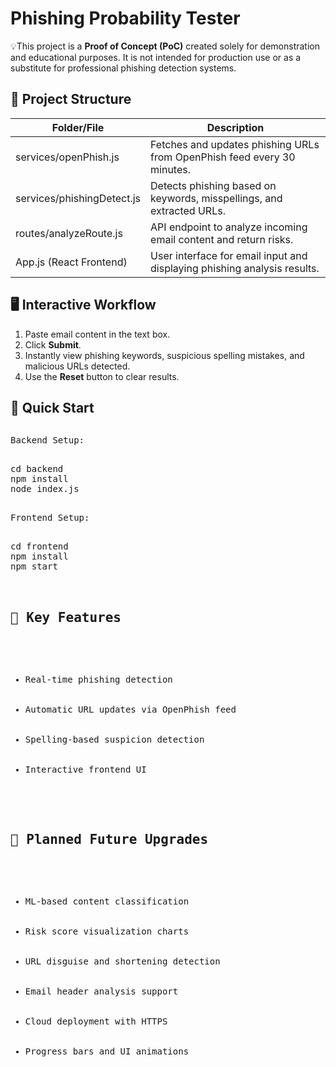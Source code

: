 
<h1 class="text-2xl font-semibold mt-8 mb-4">Phishing Probability Tester</h1>
  <div class="container mx-auto p-10">
    <div class="bg-yellow-300 text-center font-bold text-yellow-900 p-6 rounded shadow-lg">
      💡This project is a <strong>Proof of Concept (PoC)</strong> created solely for demonstration and educational purposes. It is not intended for production use or as a substitute for professional phishing detection systems.
    </div>
  </div>
<h2 class="text-2xl font-semibold mt-8 mb-4">📂 Project Structure</h2>
<table class="table-auto w-full mb-6">
  <thead>
    <tr>
      <th class="px-4 py-2 border">Folder/File</th>
      <th class="px-4 py-2 border">Description</th>
    </tr>
  </thead>
  <tbody>
    <tr><td class="border px-4 py-2">services/openPhish.js</td><td class="border px-4 py-2">Fetches and updates phishing URLs from OpenPhish feed every 30 minutes.</td></tr>
    <tr><td class="border px-4 py-2">services/phishingDetect.js</td><td class="border px-4 py-2">Detects phishing based on keywords, misspellings, and extracted URLs.</td></tr>
    <tr><td class="border px-4 py-2">routes/analyzeRoute.js</td><td class="border px-4 py-2">API endpoint to analyze incoming email content and return risks.</td></tr>
    <tr><td class="border px-4 py-2">App.js (React Frontend)</td><td class="border px-4 py-2">User interface for email input and displaying phishing analysis results.</td></tr>
  </tbody>
</table>

<h2 class="text-2xl font-semibold mt-8 mb-4">🖥️ Interactive Workflow</h2>
<ol class="list-decimal pl-6 mb-6">
  <li>Paste email content in the text box.</li>
  <li>Click <strong>Submit</strong>.</li>
  <li>Instantly view phishing keywords, suspicious spelling mistakes, and malicious URLs detected.</li>
  <li>Use the <strong>Reset</strong> button to clear results.</li>
</ol>

<h2 class="text-2xl font-semibold mt-8 mb-4">🚀 Quick Start</h2>



<pre class="bg-gray-200">
<p class="font-semibold">Backend Setup:</p>
cd backend
npm install
node index.js

<p class="font-semibold">Frontend Setup:</p>
cd frontend
npm install
npm start


<h2 class="text-2xl font-semibold mt-8">🎯 Key Features</h2>
<ul class="list-disc pl-6 mb-2">
  <li>Real-time phishing detection</li>
  <li>Automatic URL updates via OpenPhish feed</li>
  <li>Spelling-based suspicion detection</li>
  <li>Interactive frontend UI</li>
</ul>

<h2 class="text-2xl font-semibold mt-8 mb-4">🌟 Planned Future Upgrades</h2>
<ul class="list-disc pl-6 mb-6">
  <li>ML-based content classification</li>
  <li>Risk score visualization charts</li>
  <li>URL disguise and shortening detection</li>
  <li>Email header analysis support</li>
  <li>Cloud deployment with HTTPS</li>
  <li>Progress bars and UI animations</li>
</ul>
